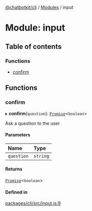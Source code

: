 [@chatbotkit/cli](../README.md) / [Modules](../modules.md) / input

# Module: input

## Table of contents

### Functions

- [confirm](input.md#confirm)

## Functions

### confirm

▸ **confirm**(`question`): [`Promise`]( https://developer.mozilla.org/docs/Web/JavaScript/Reference/Global_Objects/Promise )\<`boolean`\>

Ask a question to the user

#### Parameters

| Name | Type |
| :------ | :------ |
| `question` | `string` |

#### Returns

[`Promise`]( https://developer.mozilla.org/docs/Web/JavaScript/Reference/Global_Objects/Promise )\<`boolean`\>

#### Defined in

[packages/cli/src/input.js:9](https://github.com/chatbotkit/node-sdk/blob/main/packages/cli/src/input.js#L9)
